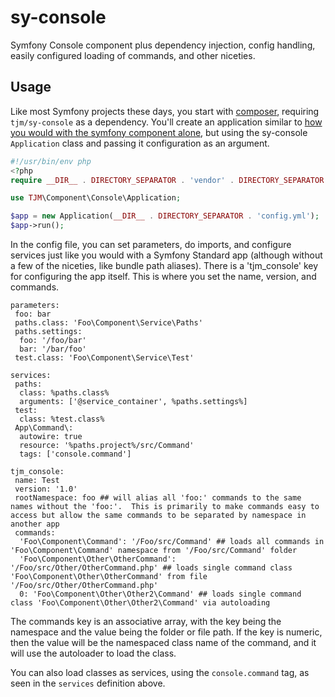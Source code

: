 sy-console
==========

Symfony Console component plus dependency injection, config handling, easily configured loading of commands, and other niceties.

Usage
-----

Like most Symfony projects these days, you start with [composer](https://getcomposer.org/), requiring `tjm/sy-console` as a dependency.  You'll create an application similar to [how you would with the symfony component alone](http://symfony.com/doc/current/components/console/introduction.html#creating-a-basic-command), but using the sy-console `Application` class and passing it configuration as an argument.

``` php
#!/usr/bin/env php
<?php
require __DIR__ . DIRECTORY_SEPARATOR . 'vendor' . DIRECTORY_SEPARATOR . 'autoload.php';

use TJM\Component\Console\Application;

$app = new Application(__DIR__ . DIRECTORY_SEPARATOR . 'config.yml');
$app->run();
```

In the config file, you can set parameters, do imports, and configure services just like you would with a Symfony Standard app (although without a few of the niceties, like bundle path aliases).  There is a 'tjm_console' key for configuring the app itself.  This is where you set the name, version, and commands.

```
parameters:
 foo: bar
 paths.class: 'Foo\Component\Service\Paths'
 paths.settings:
  foo: '/foo/bar'
  bar: '/bar/foo'
 test.class: 'Foo\Component\Service\Test'

services:
 paths:
  class: %paths.class%
  arguments: ['@service_container', %paths.settings%]
 test:
  class: %test.class%
 App\Command\:
  autowire: true
  resource: '%paths.project%/src/Command'
  tags: ['console.command']

tjm_console:
 name: Test
 version: '1.0'
 rootNamespace: foo ## will alias all 'foo:' commands to the same names without the 'foo:'.  This is primarily to make commands easy to access but allow the same commands to be separated by namespace in another app
 commands:
  'Foo\Component\Command': '/Foo/src/Command' ## loads all commands in 'Foo\Component\Command' namespace from '/Foo/src/Command' folder
  'Foo\Component\Other\OtherCommand': '/Foo/src/Other/OtherCommand.php' ## loads single command class 'Foo\Component\Other\OtherCommand' from file '/Foo/src/Other/OtherCommand.php'
  0: 'Foo\Component\Other\Other2\Command' ## loads single command class 'Foo\Component\Other\Other2\Command' via autoloading
```

The commands key is an associative array, with the key being the namespace and the value being the folder or file path.  If the key is numeric, then the value will be the namespaced class name of the command, and it will use the autoloader to load the class.

You can also load classes as services, using the `console.command` tag, as seen in the `services` definition above.
